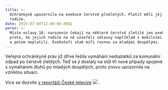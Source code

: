 ```yaml
---
title: >-
  Ochránkyně upozornila na exekuce čerstvě plnoletých. Platit měli jejich
  rodiče.
date: 2015-07-08T12:00:00.000Z
perex: >-
  Místo oslavy 18. narozenin čekají na některé čerstvě zletilé jen exekuce. A to
  proto, že jejich rodiče na ně uzavřeli smlouvy například s mobilními operátory
  a potom neplatili. Exekutoři však míří rovnou za mladými dospělými.
---
```




Veřejná ochránkyně práv již dříve řešila vymáhání nedoplatků za komunální odpad po čerstvě zletilých. Teď se jí dostaly na stůl tři nové případy spojené s vymáháním dluhů po mladých dospělých, proto znovu upozornila na vzniklou situaci. 



Více se dozvíte [v reportáži České televize](http://www.ceskatelevize.cz/ct24/domaci/316738-jsou-cerstve-plnoleti-ale-s-exekuci-na-krku-kvuli-rodicum/) ![](/media/505316edff.gif.gif) . 


